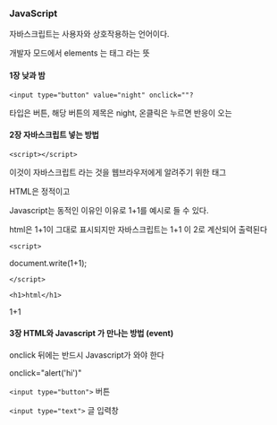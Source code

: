 ### JavaScript 



자바스크립트는 사용자와 상호작용하는 언어이다.



개발자 모드에서 elements 는 태그 라는 뜻 



#### 1장 낮과 밤 

`<input type="button" value="night" onclick=""?`

타입은 버튼, 해당 버튼의 제목은 night, 온클릭은 누르면 반응이 오는 



#### 2장 자바스크립트 넣는 방법 

`<script></script>`  

이것이 자바스크립트 라는 것을 웹브라우저에게 알려주기 위한 태그 



HTML은 정적이고 

Javascript는 동적인 이유인 이유로 1+1를 예시로 들 수 있다. 

html은 1+1이 그대로 표시되지만 자바스크립트는 1+1 이 2로 계산되어 출력된다 

`<script>`

document.write(1+1);

`</script>`  



`<h1>html</h1>`

1+1



#### 3장 HTML와 Javascript 가 만나는 방법  (event)

onclick 뒤에는 반드시 Javascript가 와야 한다 

onclick="alert('hi')"

`<input type="button">` 버튼

`<input type="text">`   글 입력창







 

 
